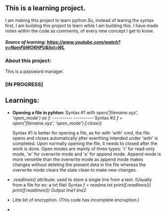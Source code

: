 ## This is a learning project.
I am making this project to learn python.So, instead of learing the syntax first, I am building this project to learn while I am building this. I have made notes within the code as comments, of every new concept I get to know.
##### Source of learning: https://www.youtube.com/watch?v=NpmFbWO6HPU&list=WL
### About this project:
This is a password manager.

### [IN PROGRESS]

## Learnings:
- **Opening a file in pyhton:**
  Syntax #1
  *with open('filename.xyz', 'open_mode') as f:*
    *----------*
    *----------*
  Syntax #2
  *f = open('filename.xyz', 'open_mode')*
  *f.close()*

  Syntax #1 is better for opening a file, as for with 'with' cmd, the file opens and closes automatically after everthing intended under 'with' is completed. Upon normally opening the file, it needs to closed after the work is done.
  Open modes are mainly of three types: 'r' for read-only mode, 'w' for overwrite mode and 'a' for append mode. Append mode is more versetile than the overwrite mode as append mode makes changes without deleting the present data in the file whereas the overwrite mode clears the slate clean to make new changes.

- *.readlines()* attribute: used to store a single line from a text. (Usually from a file for ex: a txt file)
  Syntax
  *f = readme.txt*
  *print(f.readlines())*
  *print(f.readlines())*
  Output
  *line1*
  *line2*

- Litte bit of encryption. (This code has incomplete encruption.)

- 